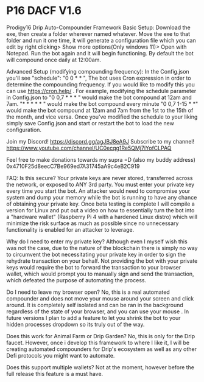 # P16 DACF V1.6
Prodigy16 Drip Auto-Compounder Framework
Basic Setup: Download the exe, then create a folder wherever named whatever. Move the exe to that folder and run it one time, it will generate a configuration file
which you can edit by right clicking> Show more options(Only windows 11)> Open with Notepad. Run the bot again and it will begin functioning.
By default the bot will compound once daily at 12:00am.

Advanced Setup (modifying compounding frequency): In the Config.json you'll see   "schedule": "0 0 * * ",
The bot uses Cron expression in order to determine the compounding frequency.  If you would like to modify this you can use https://cron.help/ . For example, modifying the schedule parameter in Config.json to 
"0 0,7 * * * " would make the bot compound at 12am and 7am.
"* * * * * " would make the bot compound every minute
"0 0,7 1-15 * *" would make the bot compound at 12am and 7am from the 1st to the 15th of the month, and vice versa.
Once you've modified the schedule to your liking simply save Config.json and start or restart the bot to load the new configuration.

Join my Discord! https://discord.gg/agJBJ8eA9J
Subscribe to my channel! https://www.youtube.com/channel/UC0ecqg1Re5QMj7iYofCLPAQ

Feel free to make donations towards my supra =D (also my buddy address)
0x4710F25d8eecC7Be969ed7A31745aA9c4eB2C919

FAQ:
Is this secure? Your private keys are never stored, transferred across the network, or exposed to ANY 3rd party. You must enter your private key every time you start the bot. An attacker would need to compromise your system and dump your memory while the bot is running to have any chance of obtaining your private key. Once beta testing is complete I will compile a version for Linux and put out a video on how to essentially turn the bot into a "hardware wallet" (Raspberry Pi 4 with a hardened Linux distro) which will minimize the risk surface as much as possible since no unnecessary functionality is enabled for an attacker to leverage.

Why do I need to enter my private key? Although even I myself wish this was not the case, due to the nature of the blockchain there is simply no way to circumvent the bot necessitating your private key in order to sign the rehydrate transaction on your behalf. Not providing the bot with your private keys would require the bot to forward the transaction to your browser wallet, which would prompt you to manually sign and send the transaction, which defeated the purpose of automating the process.

Do I need to leave my browser open? No, this is a real automated compounder and does not move your mouse around your screen and click around. It is completely self isolated and can be ran in the background regardless of the state of your browser, and you can use your mouse  . In future versions I plan to add a feature to let you shrink the bot to your hidden processes dropdown so its truly out of the way.

Does this work for Animal Farm or Drip Garden? No, this is only for the Drip faucet. However, once i develop this framework to where I like it, I will be creating automated compounders for Drip's ecosystem as well as any other Defi protocols you might want to automate.

Does this support multiple wallets? Not at the moment, however before the full release this feature is a must have.
